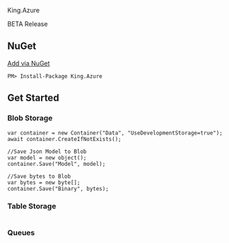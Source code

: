 King.Azure

BETA Release

## NuGet
[Add via NuGet](https://www.nuget.org/packages/King.Azure)
```
PM> Install-Package King.Azure
```

## Get Started
### Blob Storage
```
var container = new Container("Data", "UseDevelopmentStorage=true");
await container.CreateIfNotExists();

//Save Json Model to Blob
var model = new object();
container.Save("Model", model);

//Save bytes to Blob
var bytes = new byte[];
container.Save("Binary", bytes);
```

### Table Storage
```
```

### Queues
```
```